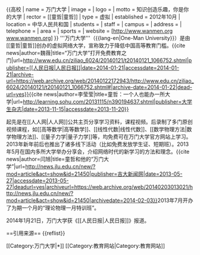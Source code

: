 {{高校
| name = 万门大学
| image = 
| logo =
| motto = 知识创造乐趣，你是你的大学
| rector = [[童哲|童哲]]
| type = 虚拟
| established = 2012年10月
| location = 中华人民共和国
| students = 
| staff = 
| campus = 
| address = 
| telephone = 
| area =
| sports = 
| website = [http://www.wanmen.org www.wanmen.org]
}}
'''万门大学'''（{{lang-en|One-Man University}}）是由[[童哲|童哲]]创办的虚拟网络大学，宣称致力于降低中国高等教育门槛。<ref name=rmrb>{{cite news|author=魏薇|title=“万门大学”打开免费教育之门|url=http://www.edu.cn/ziliao_6024/20140121/t20140121_1066752.shtml|publisher=[[人民日报|人民日报]]|date=2014-01-21|accessdate=2014-01-21|archive-url=https://web.archive.org/web/20140122172943/http://www.edu.cn/ziliao_6024/20140121/t20140121_1066752.shtml#|archive-date=2014-01-22|dead-url=yes}}</ref><ref>{{cite news|author=李莹莹|title=童哲：一个人也能办一所大学|url=http://learning.sohu.com/20131115/n390194637.shtml|publisher=大学生杂志|date=2013-11-15|accessdate=2013-11-20}}</ref>

起先是在[[人人网|人人网]]公共主页分享学习资料，课程视频。后录制了多门原创视频课程，如[[高等数学|高等数学]]、[[线性代数|线性代数]]、[[数学物理方法|数学物理方法]]、[[量子力学|量子力学]]等，均免费可在万门大学官方网站上学习。2013年新年前后也推出了诸多线下活动（比如免费发放学生证、短期班）。2013年5月在国内多所大学举办分享会，介绍网络时代的新学习的方法和理念。<ref>{{cite news|author=闫旭|title=童哲和他的“万门大学”|url=http://news.jlu.edu.cn/new/?mod=article&act=show&id=21450|publisher=吉大新闻网|date=2013-05-27|accessdate=2013-05-27|deadurl=yes|archiveurl=https://web.archive.org/web/20140203013021/http://news.jlu.edu.cn/new/?mod=article&act=show&id=21450|archivedate=2014-02-03}}</ref>2013年7月开办了为期一个月的“理论物理一月特训班”。

2014年1月21日，万门大学获《[[人民日报|人民日报]]》报道。<ref name=rmrb />

==引用来源==
{{reflist}}

[[Category:万门大学|*]]
[[Category:教育网站|Category:教育网站]]